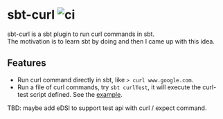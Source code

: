# sbt-curl ![ci](https://github.com/reminia/sbt-curl/actions/workflows/ci.yml/badge.svg)
sbt-curl is a sbt plugin to run curl commands in sbt. <br/>
The motivation is to learn sbt by doing and then I came up with this idea.

## Features
* Run curl command directly in sbt, like `> curl www.google.com`.
* Run a file of curl commands, try `sbt curlTest`, it will execute the curl-test script defined.
  See the [example](src/sbt-test/sbt-curl/simple/curl-test).

TBD: maybe add eDSl to support test api with curl / expect command.
